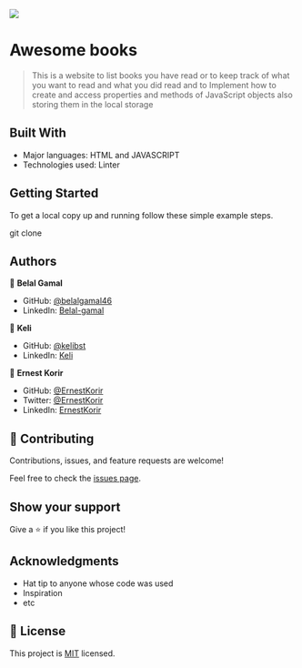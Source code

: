 ![](https://img.shields.io/badge/Microverse-blueviolet)

# Awesome books

> This is a website to list books you have read or to keep track of what you want to read and what you did read and to Implement how to create and access properties and methods of JavaScript objects also storing them in the local storage

## Built With

- Major languages: HTML and JAVASCRIPT
- Technologies used: Linter

## Getting Started

To get a local copy up and running follow these simple example steps.

git clone

## Authors

👤 **Belal Gamal**

- GitHub: [@belalgamal46](https://github.com/belalgamal46)
- LinkedIn: [Belal-gamal](https://www.linkedin.com/in/belal-gamal-79b8a2133/)

👤 **Keli**

- GitHub: [@kelibst](https://github.com/kelibst)
- LinkedIn: [Keli](https://www.linkedin.com/in/marios-kanellopoulos-a99332181/)

👤 **Ernest Korir**

- GitHub: [@ErnestKorir](https://github.com/ernestkorir)
- Twitter: [@ErnestKorir](https://twitter.com/Ernestbore3)
- LinkedIn: [ErnestKorir](linkedin.com/in/ernest-bore-3b6042211/)

## 🤝 Contributing

Contributions, issues, and feature requests are welcome!

Feel free to check the [issues page](../../issues/).

## Show your support

Give a ⭐️ if you like this project!

## Acknowledgments

- Hat tip to anyone whose code was used
- Inspiration
- etc

## 📝 License

This project is [MIT](./LICENSE) licensed.
